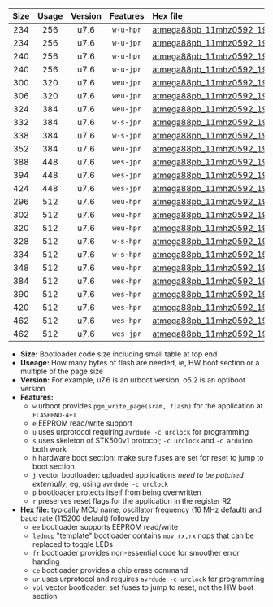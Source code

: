 |Size|Usage|Version|Features|Hex file|
|:-:|:-:|:-:|:-:|:--|
|234|256|u7.6|`w-u-hpr`|[atmega88pb_11mhz0592_19200bps_ur.hex](https://raw.githubusercontent.com/stefanrueger/urboot/main/atmega88pb_11mhz0592_19200bps_ur.hex)|
|234|256|u7.6|`w-u-jpr`|[atmega88pb_11mhz0592_19200bps_ur_vbl.hex](https://raw.githubusercontent.com/stefanrueger/urboot/main/atmega88pb_11mhz0592_19200bps_ur_vbl.hex)|
|240|256|u7.6|`w-u-hpr`|[atmega88pb_11mhz0592_19200bps_lednop_ur.hex](https://raw.githubusercontent.com/stefanrueger/urboot/main/atmega88pb_11mhz0592_19200bps_lednop_ur.hex)|
|240|256|u7.6|`w-u-jpr`|[atmega88pb_11mhz0592_19200bps_lednop_ur_vbl.hex](https://raw.githubusercontent.com/stefanrueger/urboot/main/atmega88pb_11mhz0592_19200bps_lednop_ur_vbl.hex)|
|300|320|u7.6|`weu-jpr`|[atmega88pb_11mhz0592_19200bps_ee_ur_vbl.hex](https://raw.githubusercontent.com/stefanrueger/urboot/main/atmega88pb_11mhz0592_19200bps_ee_ur_vbl.hex)|
|306|320|u7.6|`weu-jpr`|[atmega88pb_11mhz0592_19200bps_ee_lednop_ur_vbl.hex](https://raw.githubusercontent.com/stefanrueger/urboot/main/atmega88pb_11mhz0592_19200bps_ee_lednop_ur_vbl.hex)|
|324|384|u7.6|`weu-jpr`|[atmega88pb_11mhz0592_19200bps_ee_lednop_fr_ur_vbl.hex](https://raw.githubusercontent.com/stefanrueger/urboot/main/atmega88pb_11mhz0592_19200bps_ee_lednop_fr_ur_vbl.hex)|
|332|384|u7.6|`w-s-jpr`|[atmega88pb_11mhz0592_19200bps_vbl.hex](https://raw.githubusercontent.com/stefanrueger/urboot/main/atmega88pb_11mhz0592_19200bps_vbl.hex)|
|338|384|u7.6|`w-s-jpr`|[atmega88pb_11mhz0592_19200bps_lednop_vbl.hex](https://raw.githubusercontent.com/stefanrueger/urboot/main/atmega88pb_11mhz0592_19200bps_lednop_vbl.hex)|
|352|384|u7.6|`weu-jpr`|[atmega88pb_11mhz0592_19200bps_ee_lednop_fr_ce_ur_vbl.hex](https://raw.githubusercontent.com/stefanrueger/urboot/main/atmega88pb_11mhz0592_19200bps_ee_lednop_fr_ce_ur_vbl.hex)|
|388|448|u7.6|`wes-jpr`|[atmega88pb_11mhz0592_19200bps_ee_vbl.hex](https://raw.githubusercontent.com/stefanrueger/urboot/main/atmega88pb_11mhz0592_19200bps_ee_vbl.hex)|
|394|448|u7.6|`wes-jpr`|[atmega88pb_11mhz0592_19200bps_ee_lednop_vbl.hex](https://raw.githubusercontent.com/stefanrueger/urboot/main/atmega88pb_11mhz0592_19200bps_ee_lednop_vbl.hex)|
|424|448|u7.6|`wes-jpr`|[atmega88pb_11mhz0592_19200bps_ee_lednop_fr_vbl.hex](https://raw.githubusercontent.com/stefanrueger/urboot/main/atmega88pb_11mhz0592_19200bps_ee_lednop_fr_vbl.hex)|
|296|512|u7.6|`weu-hpr`|[atmega88pb_11mhz0592_19200bps_ee_ur.hex](https://raw.githubusercontent.com/stefanrueger/urboot/main/atmega88pb_11mhz0592_19200bps_ee_ur.hex)|
|302|512|u7.6|`weu-hpr`|[atmega88pb_11mhz0592_19200bps_ee_lednop_ur.hex](https://raw.githubusercontent.com/stefanrueger/urboot/main/atmega88pb_11mhz0592_19200bps_ee_lednop_ur.hex)|
|320|512|u7.6|`weu-hpr`|[atmega88pb_11mhz0592_19200bps_ee_lednop_fr_ur.hex](https://raw.githubusercontent.com/stefanrueger/urboot/main/atmega88pb_11mhz0592_19200bps_ee_lednop_fr_ur.hex)|
|328|512|u7.6|`w-s-hpr`|[atmega88pb_11mhz0592_19200bps.hex](https://raw.githubusercontent.com/stefanrueger/urboot/main/atmega88pb_11mhz0592_19200bps.hex)|
|334|512|u7.6|`w-s-hpr`|[atmega88pb_11mhz0592_19200bps_lednop.hex](https://raw.githubusercontent.com/stefanrueger/urboot/main/atmega88pb_11mhz0592_19200bps_lednop.hex)|
|348|512|u7.6|`weu-hpr`|[atmega88pb_11mhz0592_19200bps_ee_lednop_fr_ce_ur.hex](https://raw.githubusercontent.com/stefanrueger/urboot/main/atmega88pb_11mhz0592_19200bps_ee_lednop_fr_ce_ur.hex)|
|384|512|u7.6|`wes-hpr`|[atmega88pb_11mhz0592_19200bps_ee.hex](https://raw.githubusercontent.com/stefanrueger/urboot/main/atmega88pb_11mhz0592_19200bps_ee.hex)|
|390|512|u7.6|`wes-hpr`|[atmega88pb_11mhz0592_19200bps_ee_lednop.hex](https://raw.githubusercontent.com/stefanrueger/urboot/main/atmega88pb_11mhz0592_19200bps_ee_lednop.hex)|
|420|512|u7.6|`wes-hpr`|[atmega88pb_11mhz0592_19200bps_ee_lednop_fr.hex](https://raw.githubusercontent.com/stefanrueger/urboot/main/atmega88pb_11mhz0592_19200bps_ee_lednop_fr.hex)|
|462|512|u7.6|`wes-hpr`|[atmega88pb_11mhz0592_19200bps_ee_lednop_fr_ce.hex](https://raw.githubusercontent.com/stefanrueger/urboot/main/atmega88pb_11mhz0592_19200bps_ee_lednop_fr_ce.hex)|
|462|512|u7.6|`wes-jpr`|[atmega88pb_11mhz0592_19200bps_ee_lednop_fr_ce_vbl.hex](https://raw.githubusercontent.com/stefanrueger/urboot/main/atmega88pb_11mhz0592_19200bps_ee_lednop_fr_ce_vbl.hex)|

- **Size:** Bootloader code size including small table at top end
- **Useage:** How many bytes of flash are needed, ie, HW boot section or a multiple of the page size
- **Version:** For example, u7.6 is an urboot version, o5.2 is an optiboot version
- **Features:**
  + `w` urboot provides `pgm_write_page(sram, flash)` for the application at `FLASHEND-4+1`
  + `e` EEPROM read/write support
  + `u` uses urprotocol requiring `avrdude -c urclock` for programming
  + `s` uses skeleton of STK500v1 protocol; `-c urclock` and `-c arduino` both work
  + `h` hardware boot section: make sure fuses are set for reset to jump to boot section
  + `j` vector bootloader: uploaded applications *need to be patched externally*, eg, using `avrdude -c urclock`
  + `p` bootloader protects itself from being overwritten
  + `r` preserves reset flags for the application in the register R2
- **Hex file:** typically MCU name, oscillator frequency (16 MHz default) and baud rate (115200 default) followed by
  + `ee` bootloader supports EEPROM read/write
  + `lednop` "template" bootloader contains `mov rx,rx` nops that can be replaced to toggle LEDs
  + `fr` bootloader provides non-essential code for smoother error handing
  + `ce` bootloader provides a chip erase command
  + `ur` uses urprotocol and requires `avrdude -c urclock` for programming
  + `vbl` vector bootloader: set fuses to jump to reset, not the HW boot section
